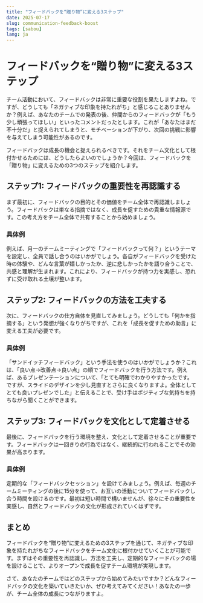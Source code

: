 ```yaml
---
title: "フィードバックを“贈り物”に変える3ステップ"
date: 2025-07-17
slug: communication-feedback-boost
tags: [sabou]
lang: ja
---
```


# フィードバックを“贈り物”に変える3ステップ

チーム活動において、フィードバックは非常に重要な役割を果たしますよね。ですが、どうしても「ネガティブな印象を持たれがち」と感じることありませんか？例えば、あなたのチームでの発表の後、仲間からのフィードバックが「もう少し頑張ってほしい」といったコメントだったとします。これが「あなたはまだ不十分だ」と捉えられてしまうと、モチベーションが下がり、次回の挑戦に影響を与えてしまう可能性があるのです。

フィードバックは成長の機会と捉えられるべきです。それをチーム文化として根付かせるためには、どうしたらよいのでしょうか？今回は、フィードバックを「贈り物」に変えるための3つのステップを紹介します。

## ステップ1: フィードバックの重要性を再認識する

まず最初に、フィードバックの目的とその価値をチーム全体で再認識しましょう。フィードバックは単なる指摘ではなく、成長を促すための貴重な情報源です。この考え方をチーム全体で共有することから始めましょう。

### 具体例
例えば、月一のチームミーティングで「フィードバックって何？」というテーマを設定し、全員で話し合うのはいかがでしょう。各自がフィードバックを受けた時の体験や、どんな言葉が嬉しかったか、逆に悲しかったかを語り合うことで、共感と理解が生まれます。これにより、フィードバックが持つ力を実感し、恐れずに受け取れる土壌が整います。

## ステップ2: フィードバックの方法を工夫する

次に、フィードバックの仕方自体を見直してみましょう。どうしても「何かを指摘する」という発想が強くなりがちですが、これを「成長を促すための助言」に変える工夫が必要です。

### 具体例
「サンドイッチフィードバック」という手法を使うのはいかがでしょうか？これは、「良い点→改善点→良い点」の順でフィードバックを行う方法です。例えば、あるプレゼンテーションについて、「とても明確でわかりやすかったです。ですが、スライドのデザインを少し見直すとさらに良くなりますよ。全体としてとても良いプレゼンでした」と伝えることで、受け手はポジティブな気持ちを持ちながら聞くことができます。

## ステップ3: フィードバックを文化として定着させる

最後に、フィードバックを行う環境を整え、文化として定着させることが重要です。フィードバックは一回きりの行為ではなく、継続的に行われることでその効果が高まります。

### 具体例
定期的な「フィードバックセッション」を設けてみましょう。例えば、毎週のチームミーティングの後に15分を使って、お互いの活動についてフィードバックし合う時間を設けるのです。最初は短い時間で構いませんが、徐々にその重要性を実感し、自然とフィードバックの文化が形成されていくはずです。

## まとめ

フィードバックを“贈り物”に変えるための3ステップを通じて、ネガティブな印象を持たれがちなフィードバックをチーム文化に根付かせていくことが可能です。まずはその重要性を再認識し、方法を工夫し、定期的なフィードバックの場を設けることで、よりオープンで成長を促すチーム環境が実現します。

さて、あなたのチームではどのステップから始めてみたいですか？どんなフィードバックの文化を築いていきたいか、ぜひ考えてみてください！あなたの一歩が、チーム全体の成長につながりますよ。